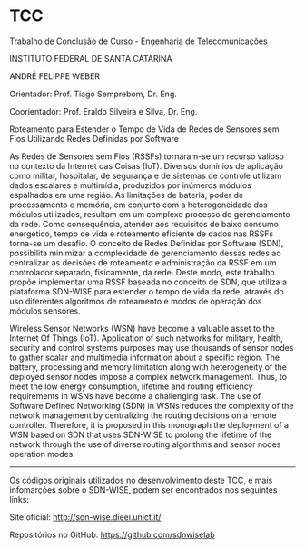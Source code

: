 # TCC
Trabalho de Conclusão de Curso - Engenharia de Telecomunicações  

INSTITUTO FEDERAL DE SANTA CATARINA

ANDRÉ FELIPPE WEBER

Orientador: Prof. Tiago Semprebom, Dr. Eng.

Coorientador: Prof. Eraldo Silveira e Silva, Dr. Eng.

Roteamento para Estender o Tempo de Vida de Redes de Sensores sem Fios Utilizando Redes Definidas por Software

As Redes de Sensores sem Fios (RSSFs) tornaram-se um recurso valioso no contexto da Internet das Coisas (IoT). Diversos domínios de aplicação como militar, hospitalar, de segurança e de sistemas de controle utilizam dados escalares e multimídia, produzidos por inúmeros módulos espalhados em uma região. As limitações de bateria, poder de processamento e memória, em conjunto com a heterogeneidade dos módulos utilizados, resultam em um complexo processo de gerenciamento da rede. Como consequência, atender aos requisitos de baixo consumo energético, tempo de vida e roteamento eficiente de dados nas RSSFs torna-se um desafio. O conceito de Redes Definidas por Software (SDN), possibilita minimizar a complexidade de gerenciamento dessas redes ao centralizar as decisões de roteamento e administração da RSSF em um controlador separado, fisicamente, da rede. Deste modo, este trabalho propõe implementar uma RSSF baseada no conceito de SDN, que utiliza a plataforma SDN-WISE para estender o tempo de vida da rede, através do uso diferentes algoritmos de roteamento e modos de operação dos módulos sensores.

Wireless Sensor Networks (WSN) have become a valuable asset to the Internet Of Things (IoT). Application of such networks for military, health, security and control systems purposes may use thousands of sensor nodes to gather scalar and multimedia information about a specific region. The battery, processing and memory limitation along with heterogeneity of the deployed sensor nodes impose a complex network management. Thus, to meet the low energy consumption, lifetime and routing efficiency requirements in WSNs have become a challenging task. The use of Software Defined Networking (SDN) in WSNs reduces the complexity of the network management by centralizing the routing decisions on a remote controller. Therefore, it is proposed in this monograph the deployment of a WSN based on SDN that uses SDN-WISE to prolong the lifetime of the network through the use of diverse routing algorithms and sensor nodes operation modes. 

---------------------

Os códigos originais utilizados no desenvolvimento deste TCC, e mais infomarções sobre o SDN-WISE, podem ser encontrados nos seguintes links:

Site oficial: http://sdn-wise.dieei.unict.it/


Repositórios no GitHub: https://github.com/sdnwiselab
